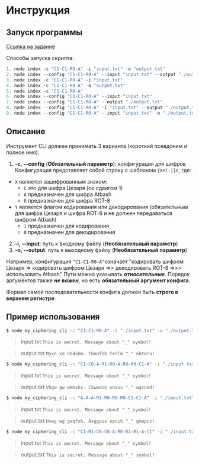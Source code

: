 # Инструкция

## Запуск программы

[Ссылка на задание](https://github.com/rolling-scopes-school/basic-nodejs-course)

Способы запуска скрипта:

```javascript
1. node index -c "C1-C1-R0-A" -i "input.txt" -o "output.txt"
2. node index --config "C1-C1-R0-A" --input "input.txt" --output "./output.txt"
3. node index -c "C1-C1-R0-A" -i "input.txt"
4. node index -c "C1-C1-R0-A" -o "output.txt"
5. node index -c "C1-C1-R0-A"
6. node index --config "C1-C1-R0-A" --input "input.txt"
7. node index --config "C1-C1-R0-A" --output "./output.txt"
8. node index --config "C1-C1-R0-A" -i "input.txt" --output "./output.txt"
9. node index --config "C1-C1-R0-A" --input "input.txt" -o "./output.txt"
```

## Описание

Инструмент CLI должен принимать 3 варианта (короткий псевдоним и полное имя):

1.  **-c, --config** (**Обязательный параметр**): конфигурация для шифров Конфигурация представляет собой строку с шаблоном `{XY(-)}n`, где:

- `X` является зашифрованным знаком:
  - `C` это для шифра Цезаря (со сдвигом 1)
  - `A` предназначен для шифра Atbash
  - `R` предназначен для шифра ROT-8
- `Y` является флагом кодирования или декодирования (обязательным для шифра Цезаря и шифра ROT-8 и не должен передаваться шифром Atbash)
  - `1` предназначен для кодирования
  - `0` предназначен для декодирования

2.  **-i, --input**: путь к входному файлу (**Необязательный параметр**)
3.  **-o, --output**: путь к выходному файлу (**Необязательный параметр**)

Например, конфигурация `"C1-C1-R0-A"`означает "кодировать шифром Цезаря => кодировать шифром Цезаря =>> декодировать ROT-8 =>>> использовать Atbash"
Пути можно указывать **_относительные_**. Порядок аргументов также **_не важен_**, но есть **обязательный аргумент конфига**.

Формат самой последовательности конфига должен быть **строго в верхнем регистре**.

## Пример использования

```bash
$ node my_ciphering_cli -c "C1-C1-R0-A" -i "./input.txt" -o "./output.txt"
```

> input.txt
> `This is secret. Message about "_" symbol!`

> output.txt
> `Myxn xn nbdobm. Tbnnfzb ferlm "_" nhteru!`

```bash
$ node my_ciphering_cli -c "C1-C0-A-R1-R0-A-R0-R0-C1-A" -i "./input.txt" -o "./output.txt"
```

> input.txt
> `This is secret. Message about "_" symbol!`

> output.txt
> `Vhgw gw wkmxkv. Ckwwoik onauv "_" wqcnad!`

```bash
$ node my_ciphering_cli -c "A-A-A-R1-R0-R0-R0-C1-C1-A" -i "./input.txt" -o "./output.txt"
```

> input.txt
> `This is secret. Message about "_" symbol!`

> output.txt
> `Hvwg wg gsqfsh. Asggous opcih "_" gmapcz!`

```bash
$ node my_ciphering_cli -c "C1-R1-C0-C0-A-R0-R1-R1-A-C1" -i "./input.txt" -o "./output.txt"
```

> input.txt
> `This is secret. Message about "_" symbol!`

> output.txt
> `This is secret. Message about "_" symbol!`
